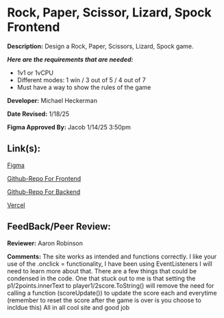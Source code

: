 # Rock, Paper, Scissor, Lizard, Spock Frontend

**Description:** Design a Rock, Paper, Scissors, Lizard, Spock game.

***Here are the requirements that are needed:***
- 1v1 or 1vCPU
- Different modes: 1 win / 3 out of 5 / 4 out of 7
- Must have a way to show the rules of the game


**Developer:** Michael Heckerman

**Date Revised:** 1/18/25

**Figma Approved By:** Jacob 1/14/25 3:50pm


## Link(s):

[Figma](https://www.figma.com/design/2xOvoB0F0DCTUDBSx30QfC/Rock%2CPaper%2CScissors%2CLizard%2CSpock?node-id=0-1&p=f&t=pJNk4w7yv4gCDthi-0)

[Github-Repo For Frontend](https://github.com/mkheck13/FrontEndRPSLS)

[Github-Repo For Backend](https://github.com/mkheck13/RPSLS)

[Vercel](https://front-end-rpsls.vercel.app/index.html)


## FeedBack/Peer Review: 

**Reviewer:** Aaron Robinson 

**Comments:** The site works as intended and functions correctly. I like your use of the .onclick = functionality, I have been using EventListeners I will need to learn more about that. There are a few things that could be condensed in the code. One that stuck out to me is that setting the p1/2points.innerText to player1/2score.ToString() will remove the need for calling a function (scoreUpdate()) to update the score each and everytime (remember to reset the score after the game is over is you choose to incldue this) All in all cool site and good job